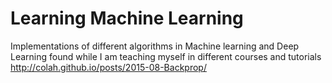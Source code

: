 # Learning Machine Learning
Implementations of different algorithms in Machine learning and Deep Learning found while I am teaching myself in different courses and tutorials
http://colah.github.io/posts/2015-08-Backprop/
